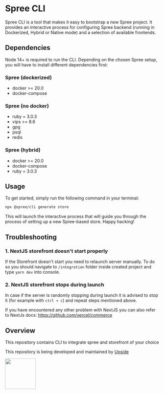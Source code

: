 # Spree CLI

Spree CLI is a tool that makes it easy to bootstrap a new Spree project.
It provides an interactive process for configuring Spree backend (running in Dockerized, Hybrid or Native mode) and a selection of available frontends.

## Dependencies

Node 14+ is required to run the CLI. Depending on the chosen Spree setup, you will have to install different dependencies first:

### Spree (dockerized)
- docker >= 20.0
- docker-compose

### Spree (no docker)
- ruby = 3.0.3
- vips >= 8.6
- gpg
- psql
- redis

### Spree (hybrid)
- docker >= 20.0
- docker-compose
- ruby = 3.0.3

## Usage

To get started, simply run the following command in your terminal:

```bash
npx @spree/cli generate store
```

This will launch the interactive process that will guide you through the process of setting up a new Spree-based store. Happy hacking!

## Troubleshooting

### 1. NextJS storefront doesn't start properly
If the Storefront doesn't start you need to relaunch server manually.
To do so you should navigate to `/integration` folder inside created project and type `yarn dev` into console.

### 2. NextJS storefront stops during launch

In case if the server is randomly stopping during launch it is advised to stop it (for example with `ctrl + c`) and repeat steps mentioned above.


If you have encountered any other problem with NextJS you can also refer to NextJs docs: https://github.com/vercel/commerce


## Overview

This repository contains CLI to integrate spree and storefront of your choice

This repository is being developed and maintained by [Upside](https://upsidelab.io)

<a href="https://upsidelab.io"><img src="https://user-images.githubusercontent.com/6420475/141106487-333774a5-04b2-46a4-8367-7cb11e46906e.png" height="100px" /></a>
